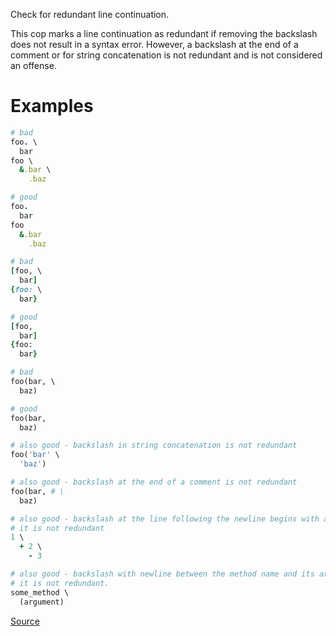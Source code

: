 
Check for redundant line continuation.

This cop marks a line continuation as redundant if removing the backslash
does not result in a syntax error.
However, a backslash at the end of a comment or
for string concatenation is not redundant and is not considered an offense.

# Examples

```ruby
# bad
foo. \
  bar
foo \
  &.bar \
    .baz

# good
foo.
  bar
foo
  &.bar
    .baz

# bad
[foo, \
  bar]
{foo: \
  bar}

# good
[foo,
  bar]
{foo:
  bar}

# bad
foo(bar, \
  baz)

# good
foo(bar,
  baz)

# also good - backslash in string concatenation is not redundant
foo('bar' \
  'baz')

# also good - backslash at the end of a comment is not redundant
foo(bar, # \
  baz)

# also good - backslash at the line following the newline begins with a + or -,
# it is not redundant
1 \
  + 2 \
    - 3

# also good - backslash with newline between the method name and its arguments,
# it is not redundant.
some_method \
  (argument)
```

[Source](http://www.rubydoc.info/gems/rubocop/RuboCop/Cop/Style/RedundantLineContinuation)